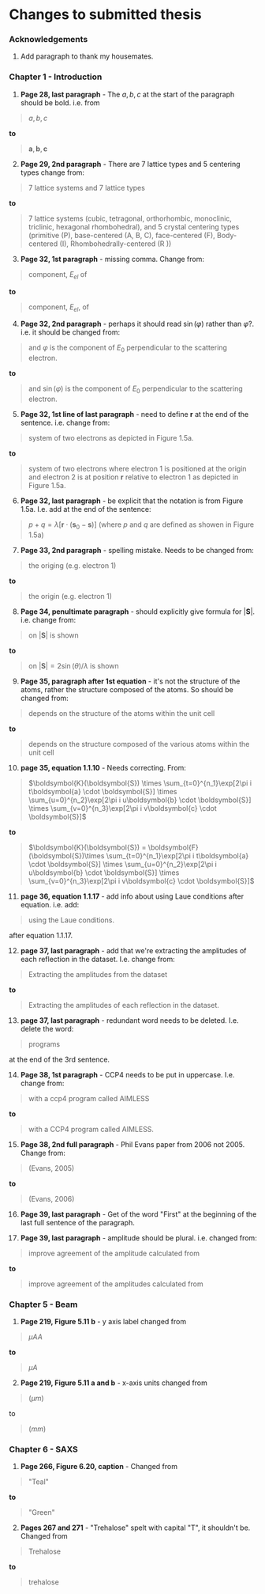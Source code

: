 # Changes to submitted thesis

### Acknowledgements
1. Add paragraph to thank my housemates.

### Chapter 1 - Introduction
1. **Page 28, last paragraph** - The $a, b, c$ at the start of the paragraph should be bold. i.e. from

> $a, b, c$

**to**
> $\boldsymbol{a}, \boldsymbol{b}, \boldsymbol{c}$

2. **Page 29, 2nd paragraph** - There are 7 lattice types and 5 centering types change from:

> 7 lattice systems and 7 lattice types

**to**
> 7 lattice systems (cubic, tetragonal, orthorhombic, monoclinic, triclinic, hexagonal rhombohedral), and 5 crystal centering types (primitive (P), base-centered (A, B, C), face-centered (F), Body-centered (I), Rhombohedrally-centered (R ))

3. **Page 32, 1st paragraph** - missing comma. Change from:

>component, $E_{el}$ of

**to**
>component, $E_{el}$, of

4. **Page 32, 2nd paragraph** - perhaps it should read $\sin(\varphi)$ rather than $\varphi$?. i.e. it should be changed from:

>and $\varphi$ is the component of $E_0$ perpendicular to the scattering electron.

**to**
>and $\sin(\varphi)$ is the component of $E_0$ perpendicular to the scattering electron.

5. **Page 32, 1st line of last paragraph** - need to define $\boldsymbol{r}$ at the end of the sentence. i.e. change from:

> system of two electrons as depicted in Figure 1.5a.

**to**
> system of two electrons where electron 1 is positioned at the origin and electron 2 is at position $\boldsymbol{r}$ relative to electron 1 as depicted in Figure 1.5a.

6. **Page 32, last paragraph** - be explicit that the notation is from Figure 1.5a. I.e. add at the end of the sentence:

> $p + q = \lambda[\boldsymbol{r} \cdot (\boldsymbol{s}_0 - \boldsymbol{s})]$ (where $p$ and $q$ are defined as showen in Figure 1.5a)

7. **Page 33, 2nd paragraph** - spelling mistake. Needs to be changed from:

> the origing (e.g. electron 1)

**to**
> the origin (e.g. electron 1)

8. **Page 34, penultimate paragraph** - should explicitly give formula for $|\boldsymbol{S}|$. i.e. change from:

> on $|\boldsymbol{S}|$ is shown

**to**
> on $|\boldsymbol{S}| = 2\sin(\theta)/\lambda$ is shown

9. **Page 35, paragraph after 1st equation** - it's not the structure of the atoms, rather the structure composed of the atoms. So should be changed from:

> depends on the structure of the atoms within the unit cell

**to**
> depends on the structure composed of the various atoms within the unit cell

10. **page 35, equation 1.1.10** - Needs correcting. From:

> $\boldsymbol{K}(\boldsymbol{S}) \times \sum_{t=0}^{n_1}\exp[2\pi i t\boldsymbol{a} \cdot \boldsymbol{S}] \times \sum_{u=0}^{n_2}\exp[2\pi i u\boldsymbol{b} \cdot \boldsymbol{S}] \times \sum_{v=0}^{n_3}\exp[2\pi i v\boldsymbol{c} \cdot \boldsymbol{S}]$

**to**
> $\boldsymbol{K}(\boldsymbol{S}) = \boldsymbol{F}(\boldsymbol{S})\times \sum_{t=0}^{n_1}\exp[2\pi i t\boldsymbol{a} \cdot \boldsymbol{S}] \times \sum_{u=0}^{n_2}\exp[2\pi i u\boldsymbol{b} \cdot \boldsymbol{S}] \times \sum_{v=0}^{n_3}\exp[2\pi i v\boldsymbol{c} \cdot \boldsymbol{S}]$

11. **page 36, equation 1.1.17** - add info about using Laue conditions after equation. i.e. add:

> using the Laue conditions.

after equation 1.1.17.

12. **page 37, last paragraph** - add that we're extracting the amplitudes of each reflection in the dataset. I.e. change from:

>Extracting the amplitudes from the dataset

**to**
> Extracting the amplitudes of each reflection in the dataset.

13. **page 37, last paragraph** - redundant word needs to be deleted. I.e. delete the word:

>programs

at the end of the 3rd sentence.  

14. **Page 38, 1st paragraph** - CCP4 needs to be put in uppercase. I.e. change from:

>with a ccp4 program called AIMLESS

**to**
>with a CCP4 program called AIMLESS.

15. **Page 38, 2nd full paragraph** - Phil Evans paper from 2006 not 2005. Change from:

> (Evans, 2005)

**to**
> (Evans, 2006)

16. **Page 39, last paragraph** - Get of the word "First" at the beginning of the last full sentence of the paragraph.

17. **Page 39, last paragraph** - amplitude should be plural. i.e. changed from:

>improve agreement of the amplitude calculated from

**to**
>improve agreement of the amplitudes calculated from


### Chapter 5 - Beam
1. **Page 219, Figure 5.11 b** - y axis label changed from

> $\mu AA$

**to**
> $\mu A$  

2. **Page 219, Figure 5.11 a and b** - x-axis units changed from

> ($\mu m$)

to

> ($mm$)

### Chapter 6 - SAXS
1. **Page 266, Figure 6.20, caption** - Changed from  

> "Teal"

**to**
> "Green"

2. **Pages 267 and 271** - "Trehalose" spelt with capital "T", it shouldn't be. Changed from

> Trehalose

**to**

> trehalose
